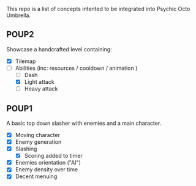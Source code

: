 This repo is a list of concepts intented to be integrated into Psychic Octo Umbrella.

## POUP2

Showcase a handcrafted level containing:

- [x] Tilemap
- [ ] Abilities (inc: resources / cooldown / animation )
  - [ ] Dash
  - [x] Light attack
  - [ ] Heavy attack

## POUP1

A basic top down slasher with enemies and a main character.

- [x] Moving character
- [x] Enemy generation
- [x] Slashing
  - [x] Scoring added to timer
- [x] Enemies orientation ("AI")
- [x] Enemy density over time
- [x] Decent menuing
